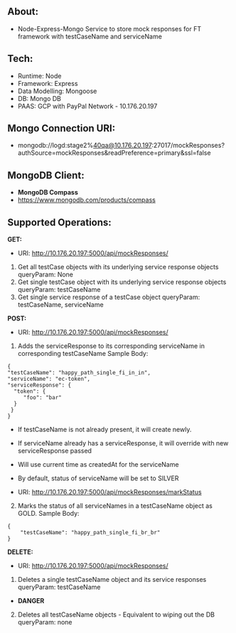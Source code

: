 
## About:

* Node-Express-Mongo Service to store mock responses for FT framework with testCaseName and serviceName

## Tech:

* Runtime: Node
* Framework: Express 
* Data Modelling: Mongoose
* DB: Mongo DB
* PAAS: GCP with PayPal Network - 10.176.20.197

## Mongo Connection URI:
* mongodb://logd:stage2%40qa@10.176.20.197:27017/mockResponses?authSource=mockResponses&readPreference=primary&ssl=false

## MongoDB Client:
* **MongoDB Compass**
* https://www.mongodb.com/products/compass

## Supported Operations:

**GET:**
* URI: http://10.176.20.197:5000/api/mockResponses/
1) Get all testCase objects with its underlying service response objects
queryParam: None
2) Get single testCase object with its underlying service response objects
queryParam: testCaseName
3) Get single service response of a testCase object
queryParam: testCaseName, serviceName

**POST:**
* URI: http://10.176.20.197:5000/api/mockResponses/
1) Adds the serviceResponse to its corresponding serviceName in corresponding testCaseName
Sample Body:
```
{   
"testCaseName": "happy_path_single_fi_in_in",
"serviceName": "ec-token",
"serviceResponse": {
  "token": {
     "foo": "bar"
  }
 }
}
```
* If testCaseName is not already present, it will create newly.
* If serviceName already has a serviceResponse, it will override with new serviceResponse passed
* Will use current time as createdAt for the serviceName
* By default, status of serviceName will be set to SILVER

* URI: http://10.176.20.197:5000/api/mockResponses/markStatus
2) Marks the status of all serviceNames in a testCaseName object as GOLD.
Sample Body:
```
{
	"testCaseName": "happy_path_single_fi_br_br"
}
```

**DELETE:**
* URI: http://10.176.20.197:5000/api/mockResponses/
1) Deletes a single testCaseName object and its service responses
queryParam: testCaseName
* **DANGER**
2) Deletes all testCaseName objects - Equivalent to wiping out the DB
queryParam: none

